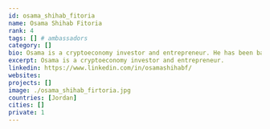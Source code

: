 ```yaml
---
id: osama_shihab_fitoria
name: Osama Shihab Fitoria
rank: 4
tags: [] # ambassadors
category: []
bio: Osama is a cryptoeconomy investor and entrepreneur. He has been based in the Middle East for 3 decades during which he led business expansion roles for global tech firms and founded e-commerce startups. Ambassador fell in love with Threefold ThreeFold's vision is an ambitious one is to create a neutral, efficient and affordable net. ThreeFold's team has already developed breakthrough technology which can and will enable this.
excerpt: Osama is a cryptoeconomy investor and entrepreneur.
linkedin: https://www.linkedin.com/in/osamashihabf/
websites: 
projects: []
image: ./osama_shihab_firtoria.jpg
countries: [Jordan]
cities: []
private: 1
---
```

